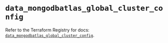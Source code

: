 # `data_mongodbatlas_global_cluster_config`

Refer to the Terraform Registry for docs: [`data_mongodbatlas_global_cluster_config`](https://registry.terraform.io/providers/mongodb/mongodbatlas/1.27.0/docs/data-sources/global_cluster_config).
